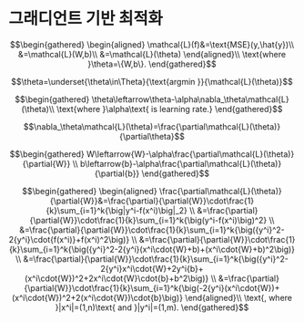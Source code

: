 # 그래디언트 기반 최적화

$$\begin{gathered}
\begin{aligned}
\mathcal{L}(f)&=\text{MSE}(y,\hat{y})\\
&=\mathcal{L}(W,b)\\
&=\mathcal{L}(\theta)
\end{aligned}\\
\text{where }\theta=\{W,b\}.
\end{gathered}$$

$$\theta=\underset{\theta\in\Theta}{\text{argmin }}{\mathcal{L}(\theta)}$$

$$\begin{gathered}
\theta\leftarrow\theta-\alpha\nabla_\theta\mathcal{L}(\theta)\\
\text{where }\alpha\text{ is learning rate.}
\end{gathered}$$

$$\nabla_\theta\mathcal{L}(\theta)=\frac{\partial\mathcal{L}(\theta)}{\partial\theta}$$

$$\begin{gathered}
W\leftarrow{W}-\alpha\frac{\partial\mathcal{L}(\theta)}{\partial{W}} \\
b\leftarrow{b}-\alpha\frac{\partial\mathcal{L}(\theta)}{\partial{b}}
\end{gathered}$$

$$\begin{gathered}
\begin{aligned}
\frac{\partial\mathcal{L}(\theta)}{\partial{W}}&=\frac{\partial}{\partial{W}}\cdot\frac{1}{k}\sum_{i=1}^k{\big|y^i-f(x^i)\big|_2} \\
&=\frac{\partial}{\partial{W}}\cdot\frac{1}{k}\sum_{i=1}^k{\big(y^i-f(x^i)\big)^2} \\
&=\frac{\partial}{\partial{W}}\cdot\frac{1}{k}\sum_{i=1}^k{\big({y^i}^2-2{y^i}\cdot{f(x^i)}+f(x^i)^2\big)} \\
&=\frac{\partial}{\partial{W}}\cdot\frac{1}{k}\sum_{i=1}^k{\big({y^i}^2-2{y^i}(x^i\cdot{W}+b)+(x^i\cdot{W}+b)^2\big)} \\
&=\frac{\partial}{\partial{W}}\cdot\frac{1}{k}\sum_{i=1}^k{\big({y^i}^2-2{y^i}x^i\cdot{W}+2y^i{b}+(x^i\cdot{W})^2+2x^i\cdot{W}\cdot{b}+b^2\big)} \\
&=\frac{\partial}{\partial{W}}\cdot\frac{1}{k}\sum_{i=1}^k{\big(-2{y^i}(x^i\cdot{W})+(x^i\cdot{W})^2+2(x^i\cdot{W})\cdot{b}\big)}
\end{aligned}\\
\text{, where }|x^i|=(1,n)\text{ and }|y^i|=(1,m).
\end{gathered}$$